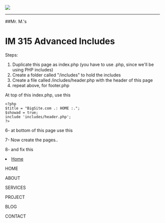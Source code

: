 ![](http://upload.wikimedia.org/wikipedia/en/1/1d/Confederation_college_logo.jpg)



---
##Mr. M.'s
# IM 315 Advanced Includes


Steps:

1. Duplicate this page as index.php  (you  have to use .php, since we'll be using PHP includes)
2. Create a folder called "/includes"  to hold the includes
3. Create a file called /includes/header.php with the header of this page
4. repeat above, for footer.php



At top of this index.php, use this
```
<?php
$title = "BigSite.com .: HOME :.";
$showad = true;
include 'includes/header.php';
?>
```


6-
at bottom of this page use this
<?php include 'includes/footer.php'; ?>


7- Now create the pages..


8-  and fix this
<li class="current"><a href="index.html">Home</a></li>



HOME  

ABOUT

SERVICES

PROJECT

BLOG

CONTACT
